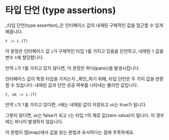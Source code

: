 # 타입 단언 (type assertions)

_타입 단언(type assertion)_은 인터페이스 값의 내재된 구체적인 값을 접근할 수 있게 해줍니다.

	t := i.(T)

이 문장은 인터페이스 값 `i`가 구체적인 타입 `T`를 가지고 있음을 단언하고, 내재된 `T` 값을 변수 `t`에 할당합니다.

만약 `i`가 `T`를 가지고 있지 않다면, 이 문장은 파닉(panic)을 발생시킵니다.

인터페이스 값이 특정 타입을 가지는지 _확인_하기 위해, 타입 단언은 두 가지 값을 반환할 수 있습니다: 내재된 값과 단언 성공 여부를 나타내는 불리언 값입니다.

	t, ok := i.(T)

만약 `i`가 `T`를 가지고 있다면, `t`에는 내재된 값이 저장되고 `ok`는 true가 됩니다.

그렇지 않다면, `ok`는 false가 되고 `t`는 타입 `T`의 제로 값(zero value)이 됩니다. 이 경우에는 파닉이 발생하지 않습니다.

이 문법이 맵(map)에서 값을 읽는 문법과 유사하다는 점에 주목하세요.